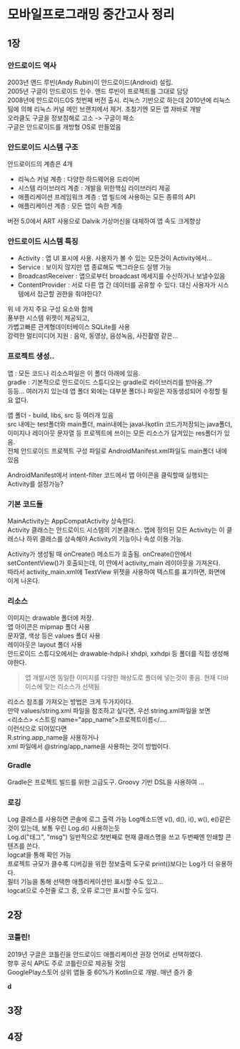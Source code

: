 # 모바일프로그래밍 중간고사 정리  
## 1장  
### 안드로이드 역사  
2003년 앤드 루빈(Andy Rubin)이 안드로이드(Android) 설립.  
2005년 구글이 안드로이드 인수. 앤드 루빈이 프로젝트를 그대로 담당  
2008년에 안드로이드OS 첫번째 버전 출시. 리눅스 기반으로 하는데 2010년에 리눅스 팀에 의해 리눅스 커널 메인 브랜치에서 제거. 초창기엔 모든 앱 자바로 개발  
오라클도 구글을 정보침해로 고소 -> 구글이 패소  
구글은 안드로이드를 개방형 OS로 만들었음  
### 안드로이드 시스템 구조
안드로이드의 계층은 4개  
- 리눅스 커널 계층 : 다양한 하드웨어용 드라이버  
- 시스템 라이브러리 계층 : 개발을 위한핵심 라이브러리 제공  
- 애플리케이션 프레임워크 계층 : 앱 빌드에 사용하는 모든 종류의 API  
- 애플리케이션 계층 : 모든 앱이 속한 계층  

버전 5.0에서 ART 사용으로 Dalvik 가상머신을 대체하여 앱 속도 크게향상  
### 안드로이드 시스템 특징  
- Activity : 앱 UI 표시에 사용. 사용자가 볼 수 있는 모든것이 Activity에서...  
- Service : 보이지 않지만 앱 종료해도 백그라운드 실행 가능  
- BroadcastReceiver : 앱으로부터 broadcast 메세지를 수신하거나 보낼수있음  
- ContentProvider : 서로 다른 앱 간 데이터를 공유할 수 있다. 대신 사용자가 시스템에서 접근할 권한을 줘야한다?  

위 네 가지 주요 구성 요소와 함께  
풍부한 시스템 위젯이 제공되고,  
가볍고빠른 관계형데이터베이스 SQLite를 사용  
강력한 멀티미디어 지원 : 음악, 동영상, 음성녹음, 사진촬영 같은...  

### 프로젝트 생성..  
앱 : 모든 코드나 리소스파일은 이 폴더 아래에 있음.  
gradle : 기본적으로 안드로이드 스튜디오는 gradle로 라이브러리를 받아옴..??  
등등... 여러가지 있는데 앱 폴더 외에는 대부분 폴더나 파일은 자동생성되어 수정할 필요 없다.  

앱 폴더 - build, libs, src 등 여러개 있음  
src 내에는 test폴더와 main폴더, main내에는 java나kotlin 코드가저장되는 java폴더, 이미지나 레이아웃 문자열 등 프로젝트에 쓰이는 모든 리소스가 담겨있는 res폴더가 있음.  
전체 안드로이드 프로젝트 구성 파일로 AndroidManifest.xml파일도 main폴더 내에 있음  

AndroidManifest에서 intent-filter 코드에서 앱 아이콘을 클릭할때 실행되는 Activity를 설정가능?  

### 기본 코드들  
MainActivity는 AppCompatActivity 상속한다.  
Activity 클래스는 안드로이드 시스템의 기본클래스. 앱에 정의된 모든 Activity는 이 클래스나 하위 클래스를 상속해야 Activity의 기능이나 속성 이용 가능.  

Activity가 생성될 때 onCreate() 메소드가 호출됨.  onCreate()안에서 setContentView()가 호출되는데, 이 안에서 activity_main 레이아웃을 가져온다.  
따라서 activity_main.xml에 TextView 위젯을 사용하여 텍스트를 표기하면, 화면에 이게 나온다.  

### 리소스  
이미지는 drawable 폴더에 저장.  
앱 아이콘은 mipmap 폴더 사용  
문자열, 색상 등은 values 폴더 사용  
레이아웃은 layout 폴더 사용  
안드로이드 스튜디오에서는 drawable-hdpi나 xhdpi, xxhdpi 등 폴더를 직접 생성해야한다.  
> 앱 개발시엔 동일한 이미지를 다양한 해상도로 폴더에 넣는것이 좋음. 현재 디바이스에 맞는 리소스가 선택됨  

리소스 참조를 가져오는 방법은 크게 두가지이다.  
만약 values/string.xml 파일을 참조하고 싶다면,
우선 string.xml파일을 보면  
<리소스> <스트링 name="app_name">프로젝트이름</....    
이런식으로 되어있다면  
R.string.app_name을 사용하거나  
xml 파일에서 @string/app_name을 사용하는 것이 방법이다.  

### Gradle  
Gradle은 프로젝트 빌드를 위한 고급도구. Groovy 기반 DSL을 사용하여 ...  

### 로깅 
Log 클래스를 사용하면 콘솔에 로그 출력 가능 
Log메소드엔 v(), d(), i(), w(), e()같은것이 있는데, 보통 우린 Log.d() 사용하는듯  
Log.d("태그", "msg") 일반적으로 첫번째로 현재 클래스명을 쓰고 두번째엔 인쇄할 콘텐츠를 쓴다.  
logcat을 통해 확인 가능  
프로젝트 규모가 클수록 디버깅을 위한 정보출력 도구로 print()보다는 Log가 더 유용하다.  
필터 기능을 통해 선택한 애플리케이션만 표시할 수도 있고...  
logcat으로 수천줄 로그 중, 오류 로그만 표시할 수도 있다.  

## 2장  
### 코틀린!  
2019년 구글은 코틀린을 안드로이드 애플리케이션 권장 언어로 선택하였다.  
향후 공식 API도 주로 코틀린으로 제공될 것임  
GooglePlay스토어 상위 앱들 중 60%가 Kotlin으로 개발. 매년 증가 중  

<b>d</b>

## 3장  
## 4장  

